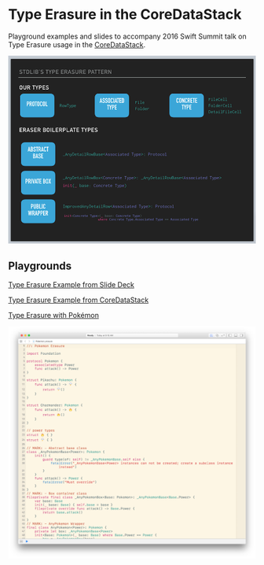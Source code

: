 # Type Erasure in the CoreDataStack

Playground examples and slides to accompany 2016 Swift Summit talk on Type Erasure usage in the [CoreDataStack](https://github.com/bignerdranch/coredatastack).

![](./resources/key.png)

## Playgrounds

[Type Erasure Example from Slide Deck](./playgrounds/Type_Erasure_Slides.playground)

[Type Erasure Example from CoreDataStack](./playgrounds/CoreDataStack_TypeErasure.playground)

[Type Erasure with Pokémon](./playgrounds/Pokemon_erasure.playground)

![](./resources/pokemon.png)